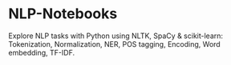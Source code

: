 # NLP-Notebooks
Explore NLP tasks with Python using NLTK, SpaCy &amp; scikit-learn: Tokenization, Normalization, NER, POS tagging, Encoding, Word embedding, TF-IDF.
